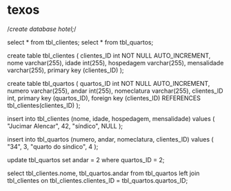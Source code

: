 # texos

/*create database hotel;*/

select * from tbl_clientes;
select * from tbl_quartos;

create table tbl_clientes (
	clientes_ID int NOT NULL AUTO_INCREMENT,
	nome varchar(255),
	idade int(255),
	hospedagem varchar(255),
	mensalidade varchar(255),
	primary key (clientes_ID)
);

create table tbl_quartos (
	quartos_ID int NOT NULL AUTO_INCREMENT,
	numero varchar(255),
	andar int(255),
	nomeclatura varchar(255),
	clientes_ID int,
	primary key (quartos_ID),
	foreign key (clientes_ID) REFERENCES tbl_clientes(clientes_ID)
);

insert into tbl_clientes (nome, idade, hospedagem, mensalidade)
values (
	"Jucimar Alencar",
	42,
	"síndico",
	NULL
);

insert into tbl_quartos (numero, andar, nomeclatura, clientes_ID)
values (
	"34",
	3,
	"quarto do síndico",
	4
);

update tbl_quartos 
set andar = 2
where quartos_ID = 2;

select tbl_clientes.nome, tbl_quartos.andar
from tbl_quartos
left join tbl_clientes on tbl_clientes.clientes_ID = tbl_quartos.quartos_ID;
